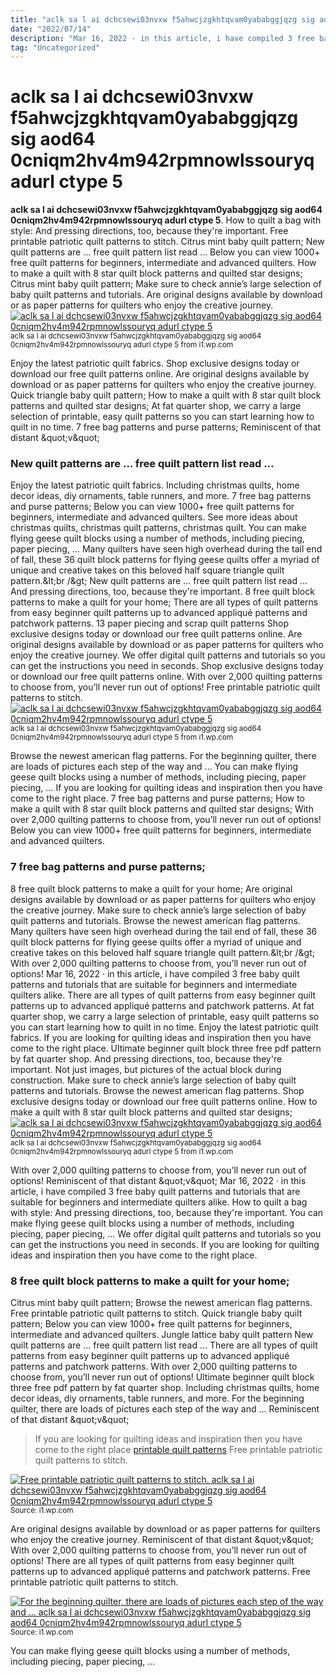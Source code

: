 ```yaml
---
title: "aclk sa l ai dchcsewi03nvxw f5ahwcjzgkhtqvam0yababggjqzg sig aod64 0cniqm2hv4m942rpmnowlssouryq adurl ctype 5"
date: "2022/07/14"
description: "Mar 16, 2022 · in this article, i have compiled 3 free baby quilt patterns and tutorials that are suitable for beginners and intermediate quilters alike."
tag: "Uncategorized"
---
```


# aclk sa l ai dchcsewi03nvxw f5ahwcjzgkhtqvam0yababggjqzg sig aod64 0cniqm2hv4m942rpmnowlssouryq adurl ctype 5
**aclk sa l ai dchcsewi03nvxw f5ahwcjzgkhtqvam0yababggjqzg sig aod64 0cniqm2hv4m942rpmnowlssouryq adurl ctype 5**. How to quilt a bag with style: And pressing directions, too, because they&#039;re important. Free printable patriotic quilt patterns to stitch. Citrus mint baby quilt pattern; New quilt patterns are … free quilt pattern list read …
Below you can view 1000+ free quilt patterns for beginners, intermediate and advanced quilters. How to make a quilt with 8 star quilt block patterns and quilted star designs; Citrus mint baby quilt pattern; Make sure to check annie’s large selection of baby quilt patterns and tutorials. Are original designs available by download or as paper patterns for quilters who enjoy the creative journey.
[![aclk sa l ai dchcsewi03nvxw f5ahwcjzgkhtqvam0yababggjqzg sig aod64 0cniqm2hv4m942rpmnowlssouryq adurl ctype 5](https://i1.wp.com/6830041 "aclk sa l ai dchcsewi03nvxw f5ahwcjzgkhtqvam0yababggjqzg sig aod64 0cniqm2hv4m942rpmnowlssouryq adurl ctype 5")](https://i1.wp.com/6830041)
<small>aclk sa l ai dchcsewi03nvxw f5ahwcjzgkhtqvam0yababggjqzg sig aod64 0cniqm2hv4m942rpmnowlssouryq adurl ctype 5 from i1.wp.com</small>

Enjoy the latest patriotic quilt fabrics. Shop exclusive designs today or download our free quilt patterns online. Are original designs available by download or as paper patterns for quilters who enjoy the creative journey. Quick triangle baby quilt pattern; How to make a quilt with 8 star quilt block patterns and quilted star designs; At fat quarter shop, we carry a large selection of printable, easy quilt patterns so you can start learning how to quilt in no time. 7 free bag patterns and purse patterns; Reminiscent of that distant &amp;quot;v&amp;quot;

### New quilt patterns are … free quilt pattern list read …
Enjoy the latest patriotic quilt fabrics. Including christmas quilts, home decor ideas, diy ornaments, table runners, and more. 7 free bag patterns and purse patterns; Below you can view 1000+ free quilt patterns for beginners, intermediate and advanced quilters. See more ideas about christmas quilts, christmas quilt patterns, christmas quilt. You can make flying geese quilt blocks using a number of methods, including piecing, paper piecing, … Many quilters have seen high overhead during the tail end of fall, these 36 quilt block patterns for flying geese quilts offer a myriad of unique and creative takes on this beloved half square triangle quilt pattern.&amp;lt;br /&amp;gt; New quilt patterns are … free quilt pattern list read … And pressing directions, too, because they&#039;re important. 8 free quilt block patterns to make a quilt for your home; There are all types of quilt patterns from easy beginner quilt patterns up to advanced appliqué patterns and patchwork patterns. 13 paper piecing and scrap quilt patterns Shop exclusive designs today or download our free quilt patterns online.
Are original designs available by download or as paper patterns for quilters who enjoy the creative journey. We offer digital quilt patterns and tutorials so you can get the instructions you need in seconds. Shop exclusive designs today or download our free quilt patterns online. With over 2,000 quilting patterns to choose from, you’ll never run out of options! Free printable patriotic quilt patterns to stitch.
[![aclk sa l ai dchcsewi03nvxw f5ahwcjzgkhtqvam0yababggjqzg sig aod64 0cniqm2hv4m942rpmnowlssouryq adurl ctype 5](https://i1.wp.com/6830041 "aclk sa l ai dchcsewi03nvxw f5ahwcjzgkhtqvam0yababggjqzg sig aod64 0cniqm2hv4m942rpmnowlssouryq adurl ctype 5")](https://i1.wp.com/6830041)
<small>aclk sa l ai dchcsewi03nvxw f5ahwcjzgkhtqvam0yababggjqzg sig aod64 0cniqm2hv4m942rpmnowlssouryq adurl ctype 5 from i1.wp.com</small>

Browse the newest american flag patterns. For the beginning quilter, there are loads of pictures each step of the way and … You can make flying geese quilt blocks using a number of methods, including piecing, paper piecing, … If you are looking for quilting ideas and inspiration then you have come to the right place. 7 free bag patterns and purse patterns; How to make a quilt with 8 star quilt block patterns and quilted star designs; With over 2,000 quilting patterns to choose from, you’ll never run out of options! Below you can view 1000+ free quilt patterns for beginners, intermediate and advanced quilters.

### 7 free bag patterns and purse patterns;
8 free quilt block patterns to make a quilt for your home; Are original designs available by download or as paper patterns for quilters who enjoy the creative journey. Make sure to check annie’s large selection of baby quilt patterns and tutorials. Browse the newest american flag patterns. Many quilters have seen high overhead during the tail end of fall, these 36 quilt block patterns for flying geese quilts offer a myriad of unique and creative takes on this beloved half square triangle quilt pattern.&amp;lt;br /&amp;gt; With over 2,000 quilting patterns to choose from, you’ll never run out of options! Mar 16, 2022 · in this article, i have compiled 3 free baby quilt patterns and tutorials that are suitable for beginners and intermediate quilters alike. There are all types of quilt patterns from easy beginner quilt patterns up to advanced appliqué patterns and patchwork patterns. At fat quarter shop, we carry a large selection of printable, easy quilt patterns so you can start learning how to quilt in no time. Enjoy the latest patriotic quilt fabrics. If you are looking for quilting ideas and inspiration then you have come to the right place. Ultimate beginner quilt block three free pdf pattern by fat quarter shop. And pressing directions, too, because they&#039;re important.
Not just images, but pictures of the actual block during construction. Make sure to check annie’s large selection of baby quilt patterns and tutorials. Browse the newest american flag patterns. Shop exclusive designs today or download our free quilt patterns online. How to make a quilt with 8 star quilt block patterns and quilted star designs;
[![aclk sa l ai dchcsewi03nvxw f5ahwcjzgkhtqvam0yababggjqzg sig aod64 0cniqm2hv4m942rpmnowlssouryq adurl ctype 5](https://i1.wp.com/6830041 "aclk sa l ai dchcsewi03nvxw f5ahwcjzgkhtqvam0yababggjqzg sig aod64 0cniqm2hv4m942rpmnowlssouryq adurl ctype 5")](https://i1.wp.com/6830041)
<small>aclk sa l ai dchcsewi03nvxw f5ahwcjzgkhtqvam0yababggjqzg sig aod64 0cniqm2hv4m942rpmnowlssouryq adurl ctype 5 from i1.wp.com</small>

With over 2,000 quilting patterns to choose from, you’ll never run out of options! Reminiscent of that distant &amp;quot;v&amp;quot; Mar 16, 2022 · in this article, i have compiled 3 free baby quilt patterns and tutorials that are suitable for beginners and intermediate quilters alike. How to quilt a bag with style: And pressing directions, too, because they&#039;re important. You can make flying geese quilt blocks using a number of methods, including piecing, paper piecing, … We offer digital quilt patterns and tutorials so you can get the instructions you need in seconds. If you are looking for quilting ideas and inspiration then you have come to the right place.

### 8 free quilt block patterns to make a quilt for your home;
Citrus mint baby quilt pattern; Browse the newest american flag patterns. Free printable patriotic quilt patterns to stitch. Quick triangle baby quilt pattern; Below you can view 1000+ free quilt patterns for beginners, intermediate and advanced quilters. Jungle lattice baby quilt pattern New quilt patterns are … free quilt pattern list read … There are all types of quilt patterns from easy beginner quilt patterns up to advanced appliqué patterns and patchwork patterns. With over 2,000 quilting patterns to choose from, you’ll never run out of options! Ultimate beginner quilt block three free pdf pattern by fat quarter shop. Including christmas quilts, home decor ideas, diy ornaments, table runners, and more. For the beginning quilter, there are loads of pictures each step of the way and … Reminiscent of that distant &amp;quot;v&amp;quot;

> If you are looking for quilting ideas and inspiration then you have come to the right place [printable quilt patterns](https://cheryle-daum.pages.dev/posts/printable-quilt-patterns) Free printable patriotic quilt patterns to stitch.

[![Free printable patriotic quilt patterns to stitch. aclk sa l ai dchcsewi03nvxw f5ahwcjzgkhtqvam0yababggjqzg sig aod64 0cniqm2hv4m942rpmnowlssouryq adurl ctype 5](13884157638873485017 "aclk sa l ai dchcsewi03nvxw f5ahwcjzgkhtqvam0yababggjqzg sig aod64 0cniqm2hv4m942rpmnowlssouryq adurl ctype 5")](https://i1.wp.com/6830041)
<small>Source: i1.wp.com</small>

Are original designs available by download or as paper patterns for quilters who enjoy the creative journey. Reminiscent of that distant &amp;quot;v&amp;quot; With over 2,000 quilting patterns to choose from, you’ll never run out of options! There are all types of quilt patterns from easy beginner quilt patterns up to advanced appliqué patterns and patchwork patterns. Free printable patriotic quilt patterns to stitch.

[![For the beginning quilter, there are loads of pictures each step of the way and … aclk sa l ai dchcsewi03nvxw f5ahwcjzgkhtqvam0yababggjqzg sig aod64 0cniqm2hv4m942rpmnowlssouryq adurl ctype 5](13884157638873485017 "aclk sa l ai dchcsewi03nvxw f5ahwcjzgkhtqvam0yababggjqzg sig aod64 0cniqm2hv4m942rpmnowlssouryq adurl ctype 5")](https://i1.wp.com/6830041)
<small>Source: i1.wp.com</small>

You can make flying geese quilt blocks using a number of methods, including piecing, paper piecing, …
